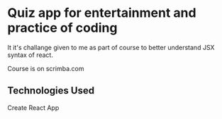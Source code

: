 # Quiz app for entertainment and practice of coding

It it's challange given to me as part of course to better understand JSX syntax of react.

Course is on scrimba.com

## Technologies Used

Create React App
